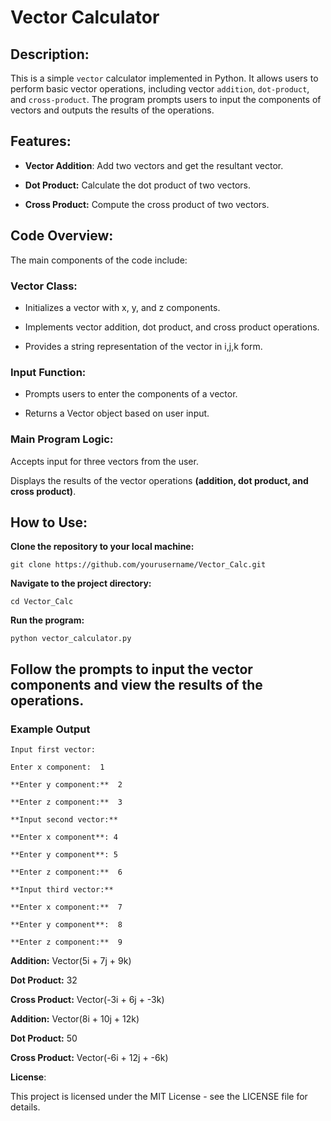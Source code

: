 # Vector Calculator

## **Description**:

This is a simple `vector` calculator implemented in Python. It allows users to perform basic vector operations, including vector `addition`, `dot-product`, and `cross-product`. The program prompts users to input the components of vectors and outputs the results of the operations.

## **Features**:

- **Vector Addition**:  Add two vectors and get the resultant vector.

- **Dot Product:**  Calculate the dot product of two vectors.

- **Cross Product:**  Compute the cross product of two vectors.

## **Code Overview**:

The main components of the code include:

### **Vector Class:**

- Initializes a vector with x, y, and z components.

- Implements vector addition, dot product, and cross product operations.

- Provides a string representation of the vector in i,j,k form.

### **Input Function:**

- Prompts users to enter the components of a vector.

- Returns a Vector object based on user input.

### **Main Program Logic:**

Accepts input for three vectors from the user.

Displays the results of the vector operations **(addition, dot product, and cross product)**.

## How to Use:

**Clone the repository to your local machine:** 

    git clone https://github.com/yourusername/Vector_Calc.git

**Navigate to the project directory:**

    cd Vector_Calc

**Run the program:** 

    python vector_calculator.py

## Follow the prompts to input the vector components and view the results of the operations.

### **Example Output**

    Input first vector:

    Enter x component:  1

    **Enter y component:**  2

    **Enter z component:**  3

    **Input second vector:**

    **Enter x component**: 4

    **Enter y component**: 5

    **Enter z component:**  6

    **Input third vector:**

    **Enter x component:**  7

    **Enter y component**:  8

    **Enter z component:**  9

**Addition:**  Vector(5i + 7j + 9k)

**Dot Product:**  32

**Cross Product:**  Vector(-3i + 6j + -3k)

**Addition:**  Vector(8i + 10j + 12k)

**Dot Product:**  50

**Cross Product:**  Vector(-6i + 12j + -6k)

**License**:

This project is licensed under the MIT License - see the LICENSE file for details.
